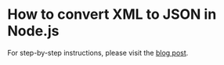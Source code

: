 # How to convert XML to JSON in Node.js

For step-by-step instructions, please visit the [blog post](https://attacomsian.com/blog/nodejs-convert-xml-to-json).

